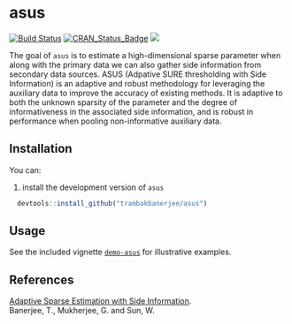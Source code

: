 <!-- README.md is generated from README.Rmd. Please edit that file -->
asus
====
[![Build Status](https://travis-ci.org/trambakbanerjee/asus.svg?branch=master)](https://travis-ci.org/trambakbanerjee/asus)
[![CRAN_Status_Badge](http://www.r-pkg.org/badges/version/asus)](https://cran.r-project.org/package=asus)
![](http://cranlogs.r-pkg.org/badges/grand-total/asus)

The goal of `asus` is to estimate a high-dimensional sparse parameter when along with the primary data we can also gather side information from secondary data sources. ASUS (Adpative SURE thresholding with Side Information) is an adaptive and robust methodology for leveraging the auxiliary data to improve the accuracy of existing methods. It is adaptive to both the unknown sparsity of the parameter and the degree of informativeness in the associated side information, and is robust in performance when pooling non-informative auxiliary data.

Installation
-----------
You can:

1. install the development version of `asus`

 ```R
   devtools::install_github("trambakbanerjee/asus")
   ```

Usage
-------

See the included vignette [`demo-asus`](http://htmlpreview.github.com/?https://github.com/trambakbanerjee/asus/blob/master/demo-asus.html) for illustrative examples.

References
--------
[Adaptive Sparse Estimation with Side Information](http://www-bcf.usc.edu/~wenguans/Papers/ASUS.pdf).                                     
Banerjee, T., Mukherjee, G. and Sun, W.
